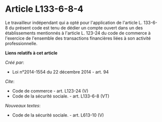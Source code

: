 # Article L133-6-8-4

Le travailleur indépendant qui a opté pour l'application de l'article L. 133-6-8 du présent code est tenu de dédier un compte
ouvert dans un des établissements mentionnés à l'article L. 123-24 du code de commerce à l'exercice de l'ensemble des
transactions financières liées à son activité professionnelle.

**Liens relatifs à cet article**

_Créé par_:

  - Loi n°2014-1554 du 22 décembre 2014 - art. 94

_Cite_:

  - Code de commerce - art. L123-24 (V)
  - Code de la sécurité sociale. - art. L133-6-8 (VT)

_Nouveaux textes_:

  - Code de la sécurité sociale. - art. L613-10 (V)
